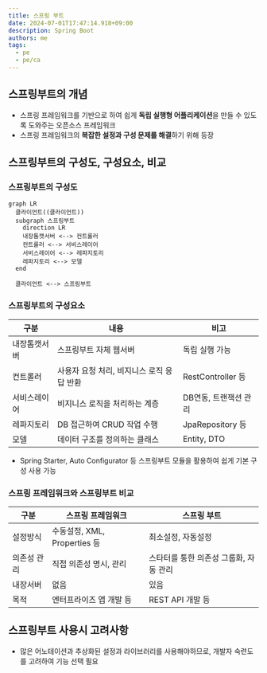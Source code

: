 ```yaml
---
title: 스프링 부트
date: 2024-07-01T17:47:14.918+09:00
description: Spring Boot
authors: me
tags: 
  - pe
  - pe/ca 
---
```


## 스프링부트의 개념

- 스프링 프레임워크를 기반으로 하여 쉽게 **독립 실행형 어플리케이션**을 만들 수 있도록 도와주는 오픈소스 프레임워크
- 스프링 프레임워크의 **복잡한 설정과 구성 문제를 해결**하기 위해 등장

## 스프링부트의 구성도, 구성요소, 비교

### 스프링부트의 구성도

```mermaid
graph LR
  클라이언트((클라이언트))
  subgraph 스프링부트
    direction LR
    내장톰캣서버 <--> 컨트롤러 
    컨트롤러 <--> 서비스레이어 
    서비스레이어 <--> 레파지토리 
    레파지토리 <--> 모델
  end

  클라이언트 <--> 스프링부트
```

### 스프링부트의 구성요소

| 구분 | 내용 | 비고 |
| --- | --- | --- |
| 내장톰캣서버 | 스프링부트 자체 웹서버 | 독립 실행 가능 |
| 컨트롤러 | 사용자 요청 처리, 비지니스 로직 응답 반환 | RestController 등 |
| 서비스레이어 | 비지니스 로직을 처리하는 계층 | DB연동, 트랜잭션 관리 |
| 레파지토리 | DB 접근하여 CRUD 작업 수행 | JpaRepository 등 |
| 모델 | 데이터 구조를 정의하는 클래스 | Entity, DTO |

- Spring Starter, Auto Configurator 등 스프링부트 모듈을 활용하여 쉽게 기본 구성 사용 가능

### 스프링 프레임워크와 스프링부트 비교

| 구분 | 스프링 프레임워크 | 스프링 부트 |
| --- | --- | --- |
| 설정방식 | 수동설정, XML, Properties 등 | 최소설정, 자동설정 |
| 의존성 관리 | 직접 의존성 명시, 관리 | 스타터를 통한 의존성 그룹화, 자동 관리 |
| 내장서버 | 없음 | 있음 |
| 목적 | 엔터프라이즈 앱 개발 등 | REST API 개발 등 |

## 스프링부트 사용시 고려사항

- 많은 어노테이션과 추상화된 설정과 라이브러리를 사용해야하므로, 개발자 숙련도를 고려하여 기능 선택 필요
